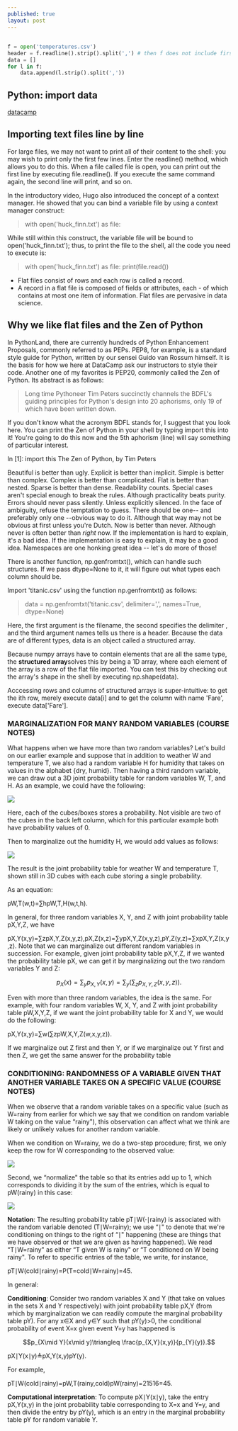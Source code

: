 ```yaml
---
published: true
layout: post
---
```





##
```python
f = open('temperatures.csv')
header = f.readline().strip().split(',') # then f does not include first row anymore??
data = []
for l in f:
    data.append(l.strip().split(','))
```


## Python: import data


[datacamp](https://campus.datacamp.com/courses/importing-data-in-python-part-1/introduction-and-flat-files-1?ex=5)


## Importing text files line by line

For large files, we may not want to print all of their content to the shell: you may wish to print only the first few lines. Enter the readline() method, which allows you to do this. When a file called file is open, you can print out the first line by executing file.readline(). If you execute the same command again, the second line will print, and so on.

In the introductory video, Hugo also introduced the concept of a context manager. He showed that you can bind a variable file by using a context manager construct:

> with open('huck_finn.txt') as file:

While still within this construct, the variable file will be bound to open('huck_finn.txt'); thus, to print the file to the shell, all the code you need to execute is:

> with open('huck_finn.txt') as file:
> 	print(file.read())




- Flat files consist of rows and each row is called a record. 
- A record in a flat file is composed of fields or attributes, each - of which contains at most one item of information. 
Flat files are pervasive in data science. 

## Why we like flat files and the Zen of Python

In PythonLand, there are currently hundreds of Python Enhancement Proposals, commonly referred to as PEPs. PEP8, for example, is a standard style guide for Python, written by our sensei Guido van Rossum himself. It is the basis for how we here at DataCamp ask our instructors to style their code. Another one of my favorites is PEP20, commonly called the Zen of Python. Its abstract is as follows:

> Long time Pythoneer Tim Peters succinctly channels the BDFL's guiding principles for Python's design into 20 aphorisms, only 19 of which have been written down.

If you don't know what the acronym BDFL stands for, I suggest that you look here. You can print the Zen of Python in your shell by typing import this into it! You're going to do this now and the 5th aphorism (line) will say something of particular interest.

In [1]: import this
The Zen of Python, by Tim Peters

Beautiful is better than ugly.
Explicit is better than implicit.
Simple is better than complex.
Complex is better than complicated.
Flat is better than nested.
Sparse is better than dense.
Readability counts.
Special cases aren't special enough to break the rules.
Although practicality beats purity.
Errors should never pass silently.
Unless explicitly silenced.
In the face of ambiguity, refuse the temptation to guess.
There should be one-- and preferably only one --obvious way to do it.
Although that way may not be obvious at first unless you're Dutch.
Now is better than never.
Although never is often better than *right* now.
If the implementation is hard to explain, it's a bad idea.
If the implementation is easy to explain, it may be a good idea.
Namespaces are one honking great idea -- let's do more of those!





There is another function, np.genfromtxt(), which can handle such structures. If we pass dtype=None to it, it will figure out what types each column should be.

Import 'titanic.csv' using the function np.genfromtxt() as follows:

> data = np.genfromtxt('titanic.csv', delimiter=',', names=True, dtype=None)


Here, the first argument is the filename, the second specifies the delimiter , and the third argument names tells us there is a header. Because the data are of different types, data is an object called a structured array.

Because numpy arrays have to contain elements that are all the same type, the **structured array**solves this by being a 1D array, where each element of the array is a row of the flat file imported. You can test this by checking out the array's shape in the shell by executing np.shape(data).

Acccessing rows and columns of structured arrays is super-intuitive: to get the ith row, merely execute data[i] and to get the column with name 'Fare', execute data['Fare'].


### MARGINALIZATION FOR MANY RANDOM VARIABLES (COURSE NOTES)

What happens when we have more than two random variables? Let's build on our earlier example and suppose that in addition to weather W and temperature T, we also had a random variable H for humidity that takes on values in the alphabet {dry, humid}. Then having a third random variable, we can draw out a 3D joint probability table for random variables W, T, and H. As an example, we could have the following:

![](https://d37djvu3ytnwxt.cloudfront.net/assets/courseware/v1/5fe58cf1efc176ed26b282450c67e67b/asset-v1:MITx+6.008.1x+3T2016+type@asset+block/images_sec-joint-rv-marg-many-rv-joint-table.png)

Here, each of the cubes/boxes stores a probability. Not visible are two of the cubes in the back left column, which for this particular example both have probability values of 0.

Then to marginalize out the humidity H, we would add values as follows:

![](https://d37djvu3ytnwxt.cloudfront.net/assets/courseware/v1/7441e4060021dee8d20d065b491d5df0/asset-v1:MITx+6.008.1x+3T2016+type@asset+block/images_sec-joint-rv-marg-many-rv-marg.png)



The result is the joint probability table for weather W and temperature T, shown still in 3D cubes with each cube storing a single probability.

As an equation:

pW,T(w,t)=∑hpW,T,H(w,t,h).
 
In general, for three random variables X, Y, and Z with joint probability table pX,Y,Z, we have

pX,Y(x,y)=∑zpX,Y,Z(x,y,z),pX,Z(x,z)=∑ypX,Y,Z(x,y,z),pY,Z(y,z)=∑xpX,Y,Z(x,y,z).
Note that we can marginalize out different random variables in succession. For example, given joint probability table pX,Y,Z, if we wanted the probability table pX, we can get it by marginalizing out the two random variables Y and Z:

$$p_ X(x) = \sum _{y} p_{X,Y}(x,y) = \sum _{y} \Big( \sum _{z} p_{X,Y,Z}(x,y,z) \Big).$$
 
Even with more than three random variables, the idea is the same. For example, with four random variables W, X, Y, and Z with joint probability table pW,X,Y,Z, if we want the joint probability table for X and Y, we would do the following:

pX,Y(x,y)=∑w(∑zpW,X,Y,Z(w,x,y,z)).



 If we marginalize out Z first and then Y, or if we marginalize out Y first and then Z, we get the same answer for the probability table 




### CONDITIONING: RANDOMNESS OF A VARIABLE GIVEN THAT ANOTHER VARIABLE TAKES ON A SPECIFIC VALUE (COURSE NOTES)

When we observe that a random variable takes on a specific value (such as W=rainy from earlier for which we say that we condition on random variable W taking on the value “rainy"), this observation can affect what we think are likely or unlikely values for another random variable.

When we condition on W=rainy, we do a two-step procedure; first, we only keep the row for W corresponding to the observed value:

![](https://d37djvu3ytnwxt.cloudfront.net/assets/courseware/v1/6086048ee4557a617bbe6d50c1e9a165/asset-v1:MITx+6.008.1x+3T2016+type@asset+block/images_sec-joint-rv-cond-restrict.png)


Second, we “normalize" the table so that its entries add up to 1, which corresponds to dividing it by the sum of the entries, which is equal to pW(rainy) in this case:


![](https://d37djvu3ytnwxt.cloudfront.net/assets/courseware/v1/efbdc6b4ffecb4b24d7deef05eec774c/asset-v1:MITx+6.008.1x+3T2016+type@asset+block/images_sec-joint-rv-cond-renormalize.png)


**Notation**: The resulting probability table pT∣W(⋅∣rainy) is associated with the random variable denoted (T∣W=rainy); we use “∣" to denote that we're conditioning on things to the right of “∣" happening (these are things that we have observed or that we are given as having happened). We read “T∣W=rainy" as either “T given W is rainy" or “T conditioned on W being rainy". To refer to specific entries of the table, we write, for instance,

pT∣W(cold∣rainy)=P(T=cold∣W=rainy)=45.
 
In general:

**Conditioning**: Consider two random variables X and Y (that take on values in the sets X and Y respectively) with joint probability table pX,Y (from which by marginalization we can readily compute the marginal probability table pY). For any x∈X and y∈Y such that pY(y)>0, the conditional probability of event X=x given event Y=y has happened is


$$p_{X\mid Y}(x\mid y)\triangleq \frac{p_{X,Y}(x,y)}{p_{Y}(y)}.$$

pX∣Y(x∣y)≜pX,Y(x,y)pY(y).
 
For example,

pT∣W(cold∣rainy)=pW,T(rainy,cold)pW(rainy)=21516=45.
 
**Computational interpretation**: To compute pX∣Y(x∣y), take the entry pX,Y(x,y) in the joint probability table corresponding to X=x and Y=y, and then divide the entry by pY(y), which is an entry in the marginal probability table pY for random variable Y.

